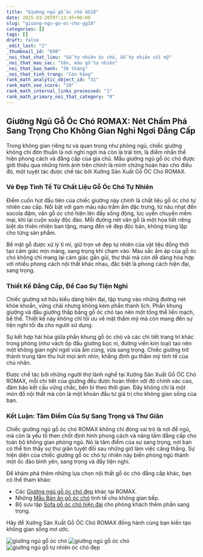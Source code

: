 ```yaml
---
title: "Giường ngủ gỗ óc chó GG18"
date: 2025-03-28T07:13:45+00:00
slug: "giuong-ngu-go-oc-cho-gg18"
categories: []
tags: []
draft: false
_edit_last: "2"
_thumbnail_id: "690"
_noi_that_chat_lieu: "Gỗ tự nhiên óc chó, Gỗ tự nhiên sồi mỹ"
_noi_that_mau_sac: "Vân, màu gỗ tự nhiên"
_noi_that_bao_hanh: "36 tháng"
_noi_that_tinh_trang: "Còn hàng"
rank_math_analytic_object_id: "31"
rank_math_seo_score: "20"
rank_math_internal_links_processed: "1"
rank_math_primary_noi_that_category: "0"
---
```

## Giường Ngủ Gỗ Óc Chó ROMAX: Nét Chấm Phá Sang Trọng Cho Không Gian Nghỉ Ngơi Đẳng Cấp

Trong không gian riêng tư và quan trọng như phòng ngủ, chiếc giường không chỉ đơn thuần là nơi nghỉ ngơi mà còn là trái tim, là điểm nhấn thể hiện phong cách và đẳng cấp của gia chủ. Mẫu giường ngủ gỗ óc chó được giới thiệu qua những hình ảnh trên chính là minh chứng hoàn hảo cho điều đó, một tuyệt tác được chế tác bởi Xưởng Sản Xuất Gỗ ÓC Chó ROMAX.

### Vẻ Đẹp Tinh Tế Từ Chất Liệu Gỗ Óc Chó Tự Nhiên

Điểm cuốn hút đầu tiên của chiếc giường này chính là chất liệu gỗ óc chó tự nhiên cao cấp. Nổi bật với gam màu nâu trầm ấm đặc trưng, từ nâu nhạt đến socola đậm, vân gỗ óc chó hiện lên đầy sống động, lúc uyển chuyển mềm mại, khi lại cuộn xoáy độc đáo. Mỗi đường nét vân gỗ là một họa tiết riêng biệt do thiên nhiên ban tặng, mang đến vẻ đẹp độc bản, không trùng lặp cho từng sản phẩm.

Bề mặt gỗ được xử lý tỉ mỉ, giữ trọn vẻ đẹp tự nhiên của vật liệu đồng thời tạo cảm giác mịn màng, sang trọng khi chạm vào. Màu sắc ấm áp của gỗ óc chó không chỉ mang lại cảm giác gần gũi, thư thái mà còn dễ dàng hòa hợp với nhiều phong cách nội thất khác nhau, đặc biệt là phong cách hiện đại, sang trọng.

### Thiết Kế Đẳng Cấp, Đề Cao Sự Tiện Nghi

Chiếc giường sở hữu kiểu dáng hiện đại, tập trung vào những đường nét khỏe khoắn, vững chãi nhưng không kém phần thanh lịch. Phần khung giường và đầu giường thấp bằng gỗ óc chó tạo nên một tổng thể liền mạch, bề thế. Thiết kế này không chỉ tối ưu về mặt thẩm mỹ mà còn mang đến sự tiện nghi tối đa cho người sử dụng.

Sự kết hợp hài hòa giữa phần khung gỗ óc chó và các chi tiết trang trí khác trong phòng (như vách ốp đầu giường bọc nỉ, đường viền kim loại) tạo nên một không gian nghỉ ngơi vừa ấm cúng, vừa sang trọng. Chiếc giường trở thành trung tâm thu hút mọi ánh nhìn, khẳng định gu thẩm mỹ tinh tế của chủ nhân.

Được chế tác bởi những người thợ lành nghề tại Xưởng Sản Xuất Gỗ ÓC Chó ROMAX, mỗi chi tiết của giường đều được hoàn thiện với độ chính xác cao, đảm bảo kết cấu vững chắc, bền bỉ theo thời gian. Đây không chỉ là một món đồ nội thất mà còn là một khoản đầu tư giá trị cho không gian sống của bạn.

### Kết Luận: Tâm Điểm Của Sự Sang Trọng và Thư Giãn

Chiếc giường ngủ gỗ óc chó ROMAX không chỉ đóng vai trò là nơi để ngủ, mà còn là yếu tố then chốt định hình phong cách và nâng tầm đẳng cấp cho toàn bộ không gian phòng ngủ. Nó là tâm điểm của sự sang trọng, nơi bạn có thể tìm thấy sự thư giãn tuyệt đối sau những giờ làm việc căng thẳng. Sự hiện diện của chiếc giường gỗ óc chó tự nhiên này biến phòng ngủ thành một ốc đảo bình yên, sang trọng và đầy tiện nghi.

Để khám phá thêm những lựa chọn nội thất gỗ óc chó đẳng cấp khác, bạn có thể tham khảo:

* Các [Giường ngủ gỗ óc chó đẹp](https://romax.vn/danh-muc/phong-ngu/giuong-go-oc-cho/) khác tại ROMAX.
* Những [Mẫu Bàn ăn gỗ óc chó](https://romax.vn/danh-muc/phong-bep/ban-an-go-oc-cho/) tinh tế cho không gian bếp.
* Bộ sưu tập [Sofa gỗ óc chó hiện đại](https://romax.vn/danh-muc/phong-khach/sofa-go-oc-cho/) cho phòng khách thêm phần sang trọng.

Hãy để Xưởng Sản Xuất Gỗ ÓC Chó ROMAX đồng hành cùng bạn kiến tạo không gian sống mơ ước.

![giường ngủ gỗ óc chó](/img/giuong/gg18/giuong-go-oc-cho-gg18-4.webp)
![giường ngủ gỗ óc chó](/img/giuong/gg18/giuong-go-oc-cho-gg18-5.webp)
![giường ngủ gỗ tự nhiên óc chó đẹp](/img/giuong/gg18/giuong-go-oc-cho-gg18-6.webp)
